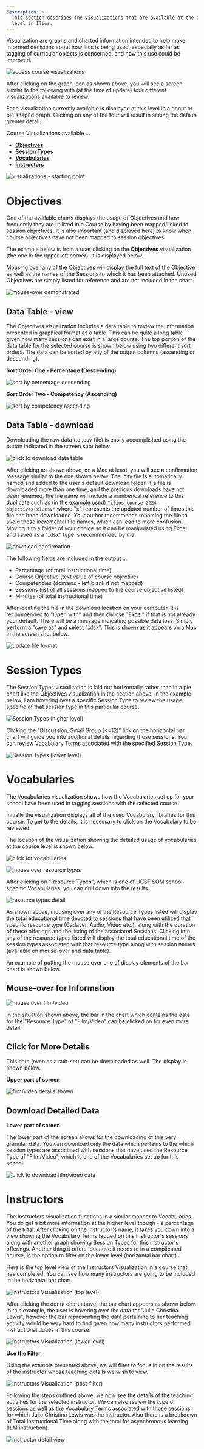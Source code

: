 ```yaml
---
description: >-
  This section describes the visualizations that are available at the Course
  level in Ilios.
---
```


Visualization are graphs and charted information intended to help make informed decisions about how Ilios is being used, especially as far as tagging of curricular objects is concerned, and how this use could be improved.

![access course visualizations](../../images/course_visualizations/access_course_visualizations.png)

After clicking on the graph icon as shown above, you will see a screen similar to the following with (at the time of update) four different visualizations available to review.

Each visualization currently available is displayed at this level in a donut or pie shaped graph. Clicking on any of the four will result in seeing the data in greater detail.

Course Visualizations available ...

* **[**Objectives**](https://iliosproject.gitbook.io/ilios-user-guide/courses-and-sessions/courses/visualizations#objectives)**
* **[**Session Types**](https://iliosproject.gitbook.io/ilios-user-guide/courses-and-sessions/courses/visualizations#session-types)**
* **[**Vocabularies**](https://iliosproject.gitbook.io/ilios-user-guide/courses-and-sessions/courses/visualizations#vocabularies)**
* **[**Instructors**](https://iliosproject.gitbook.io/ilios-user-guide/courses-and-sessions/courses/visualizations#instructors)**

![visualizations - starting point](../../images/course_visualizations/visualizations_starting_point.png)

# Objectives

One of the available charts displays the usage of Objectives and how frequently they are utilized in a Course by having been mapped/linked to session objectives. It is also important (and displayed here) to know when course objectives have not been mapped to session objectives.

The example below is from a user clicking on the **Objectives** visualization (the one in the upper left corner). It is displayed below.

Mousing over any of the Objectives will display the full text of the Objective as well as the names of the Sessions to which it has been attached. Unused Objectives are simply listed for reference and are not included in the chart.

![mouse-over demonstrated](../../images/course_visualizations/mouse_over_demonstrated.png)

## Data Table - view

The Objectives visualization includes a data table to review the information presented in graphical format as a table. This can be quite a long table given how many sessions can exist in a large course. The top portion of the data table for the selected course is shown below using two different sort orders. The data can be sorted by any of the output columns (ascending or descending).

**Sort Order One - Percentage (Descending)**

![sort by percentage descending](../../images/course_visualizations/sort_by_percentage_desc.png)

**Sort Order Two - Competency (Ascending)**

![sort by competency ascending](../../images/course_visualizations/sort_by_competency_asc.png)

## Data Table - download 

Downloading the raw data (to .csv file) is easily accomplished using the button indicated in the screen shot below.

![click to download data table](../../images/course_visualizations/click_to_download_data_table.png)

After clicking as shown above, on a Mac at least, you will see a confirmation message similar to the one shown below. The .csv file is automatically named and added to the user's default download folder. If a file is downloaded more than one time, and the previous downloads have not been renamed, the file name will include a numberical reference to this duplicate such as (in the example used) `"ilios-course-2224-objectives(x).csv"` where "x" represents the updated number of times this file has been downloaded. Your author recommends renaming the file to avoid these incremental file names, which can lead to more confusion. Moving it to a folder of your choice so it can be manipulated using Excel and saved as a ".xlsx" type is recommended by me.

![download confirmation](../../images/course_visualizations/download_confirmation.png)

The following fields are included in the output ...

* Percentage (of total instructional time)
* Course Objective (text value of course objective)
* Competencies (domains - left blank if not mapped)
* Sessions (list of all sessions mapped to the course objective listed)
* Minutes (of total instructional time)

After locating the file in the download location on your computer, it is recommended to "Open with" and then choose "Excel" if that is not already your default. There will be a message indicating possible data loss. Simply perform a "save as" and select ".xlsx". This is shown as it appears on a Mac in the screen shot below.

![update file format](../../images/course_visualizations/update_file_format.png)

# Session Types

The Session Types visualization is laid out horizontally rather than in a pie chart like the Objectives visualization in the section above. In the example below, I am hovering over a specific Session Type to review the usage specific of that session type in this particular course.

![Session Types (higher level)](../../images/course_visualizations/sess_type_viz1.png)

Clicking the "Discussion, Small Group (<=12)" link on the horizontal bar chart will guide you into additional details regarding those sessions. You can review Vocabulary Terms associated with the specified Session Type.

![Session Types (lower level)](../../images/course_visualizations/voc_term_viz2.png)

# Vocabularies

The Vocabularies visualization shows how the Vocabularies set up for your school have been used in tagging sessions with the selected course.

Initially the visualization displays all of the used Vocabulary libraries for this course. To get to the details, it is necessary to click on the Vocabulary to be reviewed.

The location of the visualization showing the detailed usage of vocabularies at the course level is shown below.

![click for vocabularies](../../images/course_visualizations/click_for_vocabularies.png)

![mouse over resource types](../../images/course_visualizations/mouse_over_resource_types.png)

After clicking on "Resource Types", which is one of UCSF SOM school-specific Vocabularies, you can drill down into the results.

![resource types detail](../../images/course_visualizations/resource_types_detail.png)

As shown above, mousing over any of the Resource Types listed will display the total educational time devoted to sessions that have been utilized that specific resource type (Cadaver, Audio, Video etc.), along with the duration of these offerings and the listing of the associated Sessions. Clicking into any of the resource types listed will display the total educational time of the session types associated with that resource type along with session names (available on mouse-over and data table).

An example of putting the mouse over one of display elements of the bar chart is shown below. 

## Mouse-over for Information

![mouse over film/video](../../images/course_visualizations/mouse_over_film_video.png)

In the situation shown above, the bar in the chart which contains the data for the "Resource Type" of "Film/Video" can be clicked on for even more detail.

## Click for More Details

This data (even as a sub-set) can be downloaded as well. The display is shown below.

**Upper part of screen**

![film/video details shown](../../images/course_visualizations/film_video_details_shown.png)

## Download Detailed Data

**Lower part of screen**

The lower part of the screen allows for the downloading of this very granular data. You can download only the data which pertains to the which session types are associated with sessions that have used the Resource Type of "Film/Video", which is one of the Vocabularies set up for this school.

![click to download film/video data](../../images/course_visualizations/click_to_download_film_video_data.png)

# Instructors

The Instructors visualization functions in a similar manner to Vocabularies. You do get a bit more information at the higher level though - a percentage of the total. After clicking on the Instructor's name, it takes you down into a view showing the Vocabulary Terms tagged on this Instructor's sessions along with another graph showing Session Types for this instructor's offerings. Another thing it offers, because it needs to in a complicated course, is the option to filter on the lower level (horizontal bar chart).

Here is the top level view of the Instructors Visualization in a course that has completed. You can see how many instructors are going to be included in the horizontal bar chart.

![Instructors Visualization (top level)](../../images/course_visualizations/instr_top_lvl.png)

After clicking the donut chart above, the bar chart appears as shown below. In this example, the user is hovering over the data for "Julie Christina Lewis", however the bar representing the data pertaining to her teaching activity would be very hard to find given how many instructors performed instructional duties in this course.

![Instructors Visualization (lower level)](../../images/course_visualizations/instr_low_lvl.png)

**Use the Filter**

Using the example presented above, we will filter to focus in on the results of the instructor whose teaching details we wish to view.

![Instructors Visualization (post-filter)](../../images/course_visualizations/instr_low_lvl3.png)

Following the steps outlined above, we now see the details of the teaching activities for the selected instructor. We can also review the type of sessions as well as the Vocabulary Terms associated with those sessions for which Julie Christina Lewis was the instructor. Also there is a breakdown of Total Instructional Time along with the total for asynchronous learning (ILM instruction).

![Instructor detail view](../../images/course_visualizations/instr_low_lvl4.png)
